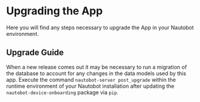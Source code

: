 # Upgrading the App

Here you will find any steps necessary to upgrade the App in your Nautobot environment.

## Upgrade Guide

When a new release comes out it may be necessary to run a migration of the database to account for any changes in the data models used by this app. Execute the command `nautobot-server post_upgrade` within the runtime environment of your Nautobot installation after updating the `nautobot-device-onboarding` package via `pip`.
